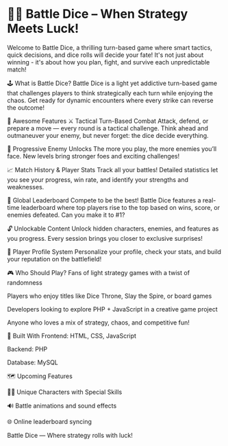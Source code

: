 # 🎲🔥 Battle Dice – When Strategy Meets Luck!
Welcome to Battle Dice, a thrilling turn-based game where smart tactics, quick decisions, and dice rolls will decide your fate! It's not just about winning - it's about how you plan, fight, and survive each unpredictable match!


🕹️ What is Battle Dice?
Battle Dice is a light yet addictive turn-based game that challenges players to think strategically each turn while enjoying the chaos. Get ready for dynamic encounters where every strike can reverse the outcome!


🌟 Awesome Features
⚔️ Tactical Turn-Based Combat
Attack, defend, or prepare a move — every round is a tactical challenge. Think ahead and outmaneuver your enemy, but never forget: the dice decide everything.

🧟 Progressive Enemy Unlocks
The more you play, the more enemies you’ll face. New levels bring stronger foes and exciting challenges!

📈 Match History & Player Stats
Track all your battles! Detailed statistics let you see your progress, win rate, and identify your strengths and weaknesses.

🏅 Global Leaderboard
Compete to be the best! Battle Dice features a real-time leaderboard where top players rise to the top based on wins, score, or enemies defeated. Can you make it to #1?

🔓 Unlockable Content
Unlock hidden characters, enemies, and features as you progress. Every session brings you closer to exclusive surprises!

👤 Player Profile System
Personalize your profile, check your stats, and build your reputation on the battlefield!


🎮 Who Should Play?
Fans of light strategy games with a twist of randomness

Players who enjoy titles like Dice Throne, Slay the Spire, or board games

Developers looking to explore PHP + JavaScript in a creative game project

Anyone who loves a mix of strategy, chaos, and competitive fun!


🧪 Built With
Frontend: HTML, CSS, JavaScript

Backend: PHP

Database: MySQL


🗺️ Upcoming Features

🧙‍♂️ Unique Characters with Special Skills

🔊 Battle animations and sound effects

🌐 Online leaderboard syncing


Battle Dice — Where strategy rolls with luck!